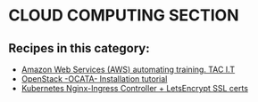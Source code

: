 # CLOUD COMPUTING SECTION


## Recipes in this category:

- [Amazon Web Services (AWS) automating training. TAC I.T](https://github.com/linuxshark/aws-automation-training)
- [OpenStack -OCATA- Installation tutorial](https://github.com/linuxshark/OpenStack-OCATA-Installing-Tutorial)
- [Kubernetes Nginx-Ingress Controller + LetsEncrypt SSL certs](https://github.com/linuxshark/nginx-ingress-ssl)
